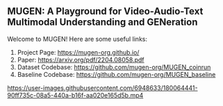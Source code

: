 ## MUGEN: A Playground for Video-Audio-Text Multimodal Understanding and GENeration
Welcome to MUGEN! Here are some useful links:
1. Project Page: https://mugen-org.github.io/
2. Paper: https://arxiv.org/pdf/2204.08058.pdf
3. Dataset Codebase: https://github.com/mugen-org/MUGEN_coinrun
4. Baseline Codebase: https://github.com/mugen-org/MUGEN_baseline


https://user-images.githubusercontent.com/6948633/180064441-90ff735c-08a5-440a-b16f-aa020e165d5b.mp4

